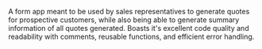 A form app meant to be used by sales representatives to generate quotes for prospective customers, while also being able to generate summary information of all quotes generated. Boasts it's excellent code quality and readability with comments, reusable functions, and efficient error handling.
